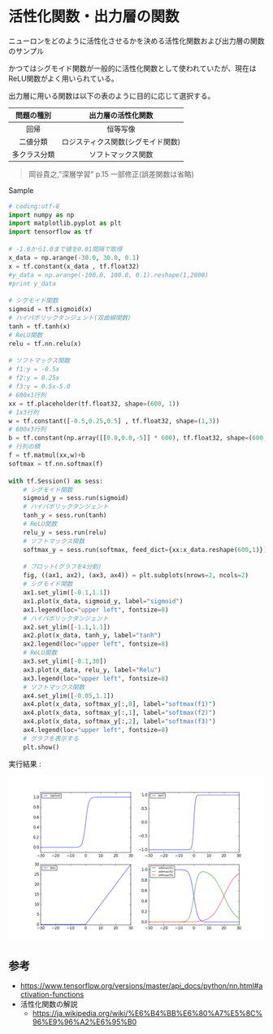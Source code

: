 # 活性化関数・出力層の関数

ニューロンをどのように活性化させるかを決める活性化関数および出力層の関数のサンプル

かつてはシグモイド関数が一般的に活性化関数として使われていたが、現在はReLU関数がよく用いられている。

出力層に用いる関数は以下の表のように目的に応じて選択する。

|問題の種別|出力層の活性化関数|
|:-:|:-:|
|回帰|恒等写像|
|二値分類|ロジスティクス関数(シグモイド関数)|
|多クラス分類|ソフトマックス関数|

> 岡谷貴之,"深層学習" p.15 一部修正(誤差関数は省略)

Sample

```python
# coding:utf-8
import numpy as np
import matplotlib.pyplot as plt
import tensorflow as tf

# -1.0から1.0まで値を0.01間隔で取得
x_data = np.arange(-30.0, 30.0, 0.1)
x = tf.constant(x_data , tf.float32)
#y_data = np.arange(-100.0, 100.0, 0.1).reshape(1,2000)
#print y_data

# シグモイド関数
sigmoid = tf.sigmoid(x)
# ハイパボリックタンジェント(双曲線関数)
tanh = tf.tanh(x)
# ReLU関数
relu = tf.nn.relu(x)

# ソフトマックス関数
# f1:y = -0.5x
# f2:y = 0.25x
# f3:y = 0.5x-5.0
# 600x1行列
xx = tf.placeholder(tf.float32, shape=(600, 1))
# 1x3行列
w = tf.constant([-0.5,0.25,0.5] , tf.float32, shape=(1,3))
# 600x3行列
b = tf.constant(np.array([[0.0,0.0,-5]] * 600), tf.float32, shape=(600,3))
# 行列の積
f = tf.matmul(xx,w)+b
softmax = tf.nn.softmax(f)

with tf.Session() as sess:
    # シグモイド関数
    sigmoid_y = sess.run(sigmoid)
    # ハイパボリックタンジェント
    tanh_y = sess.run(tanh)
    # ReLU関数
    relu_y = sess.run(relu)
    # ソフトマックス関数
    softmax_y = sess.run(softmax, feed_dict={xx:x_data.reshape(600,1)})

    # プロット(グラフを4分割)
    fig, ((ax1, ax2), (ax3, ax4)) = plt.subplots(nrows=2, ncols=2)
    # シグモイド関数
    ax1.set_ylim([-0.1,1.1])
    ax1.plot(x_data, sigmoid_y, label="sigmoid")
    ax1.legend(loc="upper left", fontsize=8)
    # ハイパボリックタンジェント
    ax2.set_ylim([-1.1,1.1])
    ax2.plot(x_data, tanh_y, label="tanh")
    ax2.legend(loc="upper left", fontsize=8)
    # ReLU関数
    ax3.set_ylim([-0.1,30])
    ax3.plot(x_data, relu_y, label="Relu")
    ax3.legend(loc="upper left", fontsize=8)
    # ソフトマックス関数
    ax4.set_ylim([-0.05,1.1])
    ax4.plot(x_data, softmax_y[:,0], label="softmax(f1)")
    ax4.plot(x_data, softmax_y[:,1], label="softmax(f2)")
    ax4.plot(x_data, softmax_y[:,2], label="softmax(f3)")
    ax4.legend(loc="upper left", fontsize=8)
    # グラフを表示する
    plt.show()
```

実行結果 : 

![](/img/tensorflow_activation_func.png)

## 参考

* https://www.tensorflow.org/versions/master/api_docs/python/nn.html#activation-functions
* 活性化関数の解説
    * https://ja.wikipedia.org/wiki/%E6%B4%BB%E6%80%A7%E5%8C%96%E9%96%A2%E6%95%B0
